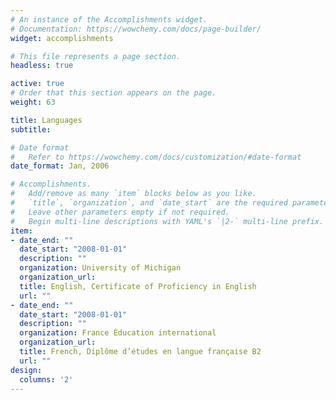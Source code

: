 ```yaml
---
# An instance of the Accomplishments widget.
# Documentation: https://wowchemy.com/docs/page-builder/
widget: accomplishments

# This file represents a page section.
headless: true

active: true
# Order that this section appears on the page.
weight: 63

title: Languages
subtitle:

# Date format
#   Refer to https://wowchemy.com/docs/customization/#date-format
date_format: Jan, 2006

# Accomplishments.
#   Add/remove as many `item` blocks below as you like.
#   `title`, `organization`, and `date_start` are the required parameters.
#   Leave other parameters empty if not required.
#   Begin multi-line descriptions with YAML's `|2-` multi-line prefix.
item:
- date_end: ""
  date_start: "2008-01-01"
  description: ""
  organization: University of Michigan
  organization_url:
  title: English, Certificate of Proficiency in English
  url: ""
- date_end: ""
  date_start: "2008-01-01"
  description: ""
  organization: France Éducation international
  organization_url:
  title: French, Diplôme d’études en langue française B2
  url: ""
design:
  columns: '2'
---
```

